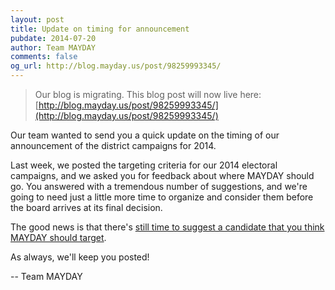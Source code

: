 ```yaml
---
layout: post
title: Update on timing for announcement
pubdate: 2014-07-20
author: Team MAYDAY
comments: false
og_url: http://blog.mayday.us/post/98259993345/
---
```


> Our blog is migrating.  This blog post will now live here: [http://blog.mayday.us/post/98259993345/](http://blog.mayday.us/post/98259993345/)


Our team wanted to send you a quick update on the timing of our announcement of the district campaigns for 2014.

Last week, we posted the targeting criteria for our 2014 electoral campaigns, and we asked you for feedback about where MAYDAY should go. You answered with a tremendous number of suggestions, and we're going to need just a little more time to organize and consider them before the board arrives at its final decision.

The good news is that there's [still time to suggest a candidate that you think MAYDAY should target](/suggest-a-candidate).

As always, we'll keep you posted!

-- Team MAYDAY
